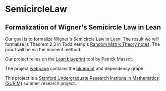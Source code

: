 # SemicircleLaw
## Formalization of Wigner's Semicircle Law in Lean

Our goal is to formalize Wigner's Semicircle Law in [Lean](https://leanprover-community.github.io/index.html). The result we will formalize is Theorem 2.3 in Todd Kemp's [Random Matrix Theory notes](https://mathweb.ucsd.edu/~tkemp/247A.Notes.pdf). The proof will be via the moment method.

Our project relies on the [Lean blueprint](https://github.com/PatrickMassot/leanblueprint/) tool by Patrick Massot.

The project [webpage](https://fredraj3.github.io/SemicircleLaw/) contains the [blueprint](https://fredraj3.github.io/SemicircleLaw/blueprint/) and dependency graph.

This project is a [Stanford Undergraduate Research Institute in Mathematics (SURIM)](https://surim.stanford.edu/) summer research project.
